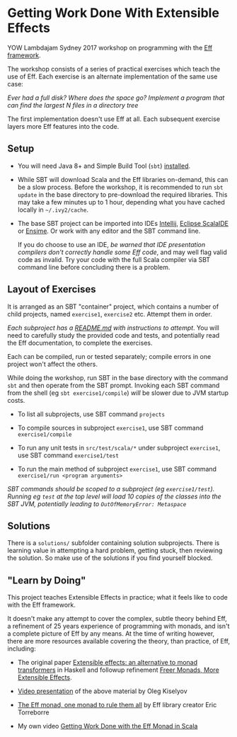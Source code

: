 # Getting Work Done With Extensible Effects

YOW Lambdajam Sydney 2017 workshop on programming with the [Eff framework](https://github.com/atnos-org/eff).


The workshop consists of a series of practical exercises which teach the use of Eff. Each exercise is an alternate implementation
of the same use case:

*Ever had a full disk? Where does the space go? Implement a program that can find the largest N files in a directory tree*

The first implementation doesn't use Eff at all. Each subsequent exercise layers more Eff features into the code.

## Setup

- You will need Java 8+ and Simple Build Tool (`sbt`) [installed](http://www.scala-sbt.org/release/docs/Setup.html).

- While SBT will download Scala and the Eff libraries on-demand, this can be a slow process. Before the workshop, it is recommended
to run `sbt update` in the base directory to pre-download the required libraries. This may take a few minutes up to 1 hour,
depending what you have cached locally in `~/.ivy2/cache`.

- The base SBT project can be imported into IDEs [Intellij](https://www.jetbrains.com/help/idea/2016.1/creating-and-running-your-scala-application.html),
[Eclipse ScalaIDE](http://scala-ide.org/) or [Ensime](http://ensime.org/). Or work with any editor and the SBT command line.

  If you do choose to use an IDE, *be warned that IDE presentation compilers don't correctly handle some Eff code*, and may well
flag valid code as invalid. Try your code with the full Scala compiler via SBT command line before concluding there is a problem.

## Layout of Exercises

It is arranged as an SBT "container" project,
which contains a number of child projects, named `exercise1`, `exercise2` etc. Attempt them in order.

*Each subproject has a [README.md](exercise1/README.md) with instructions to attempt*. You will need to carefully study the provided code and tests,
 and potentially read the Eff documentation, to complete the exercises.

Each can be compiled, run or tested separately;
compile errors in one project won't affect the others.

While doing the workshop, run SBT in the base directory with the command `sbt` and then operate from the SBT prompt. Invoking each
SBT command from the shell (eg `sbt exercise1/compile`) *will* be slower due to JVM startup costs.

- To list all subprojects, use SBT command `projects`

- To compile sources in subproject `exercise1`, use SBT command `exercise1/compile`

- To run any unit tests in `src/test/scala/*` under subproject `exercise1`, use SBT command `exercise1/test`

- To run the main method of subproject `exercise1`, use SBT command `exercise1/run <program arguments>`

*SBT commands should be scoped to a subproject (eg `exercise1/test`). Running eg `test` at the top level will load 10 copies of the classes into the SBT JVM, potentially leading to `OutOfMemoryError: Metaspace`*

## Solutions

There is a `solutions/` subfolder containing solution subprojects. There is learning value in attempting a hard problem,
getting stuck, then reviewing the solution. So make use of the solutions if you find yourself blocked.

## "Learn by Doing"

This project teaches Extensible Effects in practice; what it feels like to code with the Eff framework.

It doesn't make any attempt to cover
the complex, subtle theory behind Eff, a refinement of 25 years experience of programming with monads, and isn't a complete picture of Eff
by any means. At the time of writing however, there are more resources available covering the theory, than practice, of Eff, including:

- The original paper [Extensible effects: an alternative to monad transformers](https://www.cs.indiana.edu/~sabry/papers/exteff.pdf)
in Haskell and followup refinement [Freer Monads, More Extensible Effects](http://okmij.org/ftp/Haskell/extensible/more.pdf).

- [Video presentation](https://www.youtube.com/watch?v=3Ltgkjpme-Y) of the above material by Oleg Kiselyov

- [The Eff monad, one monad to rule them all](https://www.youtube.com/watch?v=KGJLeHhsZBo) by Eff library creator Eric Torreborre

- My own video [Getting Work Done with the Eff Monad in Scala](https://www.youtube.com/watch?v=LhGq4HlozV4)
